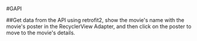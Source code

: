 #GAPI


##Get data from the API using retrofit2, show the movie's name with the movie's poster in the RecyclerView Adapter, and then click on the poster to move to the movie's details.
